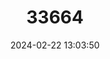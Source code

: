 ---
title: "33664"
category: "Melicope cruciata"
draft: false
date: 2024-02-22 13:03:50
languages:
  Hawaiian: ["Pilo`ula"]
  English: ["Cross-bearing Pelea"]
---